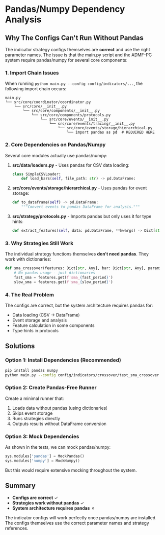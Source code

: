 # Pandas/Numpy Dependency Analysis

## Why The Configs Can't Run Without Pandas

The indicator strategy configs themselves are **correct** and use the right parameter names. The issue is that the main.py script and the ADMF-PC system require pandas/numpy for several core components:

### 1. Import Chain Issues

When running `python main.py --config config/indicators/...`, the following import chain occurs:

```
main.py
└── src/core/coordinator/coordinator.py
    └── src/core/__init__.py
        └── src/core/components/__init__.py
            └── src/core/components/protocols.py
                └── src/core/events/__init__.py
                    └── src/core/events/tracing/__init__.py
                        └── src/core/events/storage/hierarchical.py
                            └── import pandas as pd  # REQUIRED HERE
```

### 2. Core Dependencies on Pandas/Numpy

Several core modules actually use pandas/numpy:

1. **src/data/loaders.py** - Uses pandas for CSV data loading:
   ```python
   class SimpleCSVLoader:
       def load_bars(self, file_path: str) -> pd.DataFrame:
   ```

2. **src/core/events/storage/hierarchical.py** - Uses pandas for event storage:
   ```python
   def to_dataframe(self) -> pd.DataFrame:
       """Convert events to pandas DataFrame for analysis."""
   ```

3. **src/strategy/protocols.py** - Imports pandas but only uses it for type hints:
   ```python
   def extract_features(self, data: pd.DataFrame, **kwargs) -> Dict[str, Any]:
   ```

### 3. Why Strategies Still Work

The individual strategy functions themselves **don't need pandas**. They work with dictionaries:

```python
def sma_crossover(features: Dict[str, Any], bar: Dict[str, Any], params: Dict[str, Any]) -> Optional[Dict[str, Any]]:
    # No pandas usage - just dictionaries
    fast_sma = features.get(f'sma_{fast_period}')
    slow_sma = features.get(f'sma_{slow_period}')
```

### 4. The Real Problem

The configs are correct, but the system architecture requires pandas for:
- Data loading (CSV → DataFrame)
- Event storage and analysis
- Feature calculation in some components
- Type hints in protocols

## Solutions

### Option 1: Install Dependencies (Recommended)
```bash
pip install pandas numpy
python main.py --config config/indicators/crossover/test_sma_crossover.yaml --signal-generation --bars 100
```

### Option 2: Create Pandas-Free Runner
Create a minimal runner that:
1. Loads data without pandas (using dictionaries)
2. Skips event storage
3. Runs strategies directly
4. Outputs results without DataFrame conversion

### Option 3: Mock Dependencies
As shown in the tests, we can mock pandas/numpy:
```python
sys.modules['pandas'] = MockPandas()
sys.modules['numpy'] = MockNumpy()
```

But this would require extensive mocking throughout the system.

## Summary

- **Configs are correct** ✓
- **Strategies work without pandas** ✓
- **System architecture requires pandas** ✗

The indicator configs will work perfectly once pandas/numpy are installed. The configs themselves use the correct parameter names and strategy references.